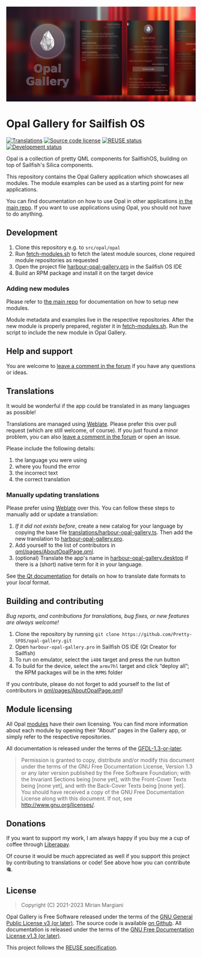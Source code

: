 <!--
SPDX-FileCopyrightText: 2018-2023 Mirian Margiani
SPDX-License-Identifier: GFDL-1.3-or-later
-->

![Opal Gallery banner](dist/banner-small.png)

# Opal Gallery for Sailfish OS

[![Translations](https://hosted.weblate.org/widgets/opal/-/opal-gallery/svg-badge.svg)](https://hosted.weblate.org/projects/opal/opal-gallery/)
[![Source code license](https://img.shields.io/badge/source_code-GPL--3.0--or--later-yellowdarkgreen)](https://github.com/Pretty-SFOS/opal-gallery/tree/main/LICENSES)
[![REUSE status](https://api.reuse.software/badge/github.com/Pretty-SFOS/opal-gallery)](https://api.reuse.software/info/github.com/Pretty-SFOS/opal-gallery)
[![Development status](https://img.shields.io/badge/development-active-blue)](https://github.com/Pretty-SFOS/opal-gallery)



Opal is a collection of pretty QML components for SailfishOS, building on top
of Sailfish's Silica components.



This repository contains the Opal Gallery application which showcases all
modules.
The module examples can be used as a starting point for new applications.

You can find documentation on how to use Opal in other applications
[in the main repo](https://github.com/Pretty-SFOS/opal). If you want to use
applications using Opal, you should not have to do anything.

## Development

1. Clone this repository e.g. to `src/opal/opal`
2. Run [fetch-modules.sh](fetch-modules.sh) to fetch the latest module sources, clone required
   module repositories as requested
3. Open the project file [harbour-opal-gallery.pro](harbour-opal-gallery.pro) in the Sailfish OS IDE
4. Build an RPM package and install it on the target device

### Adding new modules

Please refer to [the main repo](https://github.com/Pretty-SFOS/opal) for
documentation on how to setup new modules.

Module metadata and examples live in the respective repositories. After the new
module is properly prepared, register it in [fetch-modules.sh](fetch-modules.sh).
Run the script to include the new module in Opal Gallery.



## Help and support

You are welcome to [leave a comment in the forum](https://forum.sailfishos.org/t/opal-qml-components-for-app-development/15801)
if you have any questions or ideas.


## Translations

It would be wonderful if the app could be translated in as many languages as possible!

Translations are managed using
[Weblate](https://hosted.weblate.org/projects/opal/opal-gallery).
Please prefer this over pull request (which are still welcome, of course).
If you just found a minor problem, you can also
[leave a comment in the forum](https://forum.sailfishos.org/t/opal-qml-components-for-app-development/15801)
or open an issue.

Please include the following details:

1. the language you were using
2. where you found the error
3. the incorrect text
4. the correct translation


### Manually updating translations

Please prefer using
[Weblate](https://hosted.weblate.org/projects/opal) over this.
You can follow these steps to manually add or update a translation:

1. *If it did not exists before*, create a new catalog for your language by copying the
   base file [translations/harbour-opal-gallery.ts](translations/harbour-opal-gallery.ts).
   Then add the new translation to [harbour-opal-gallery.pro](harbour-opal-gallery.pro).
2. Add yourself to the list of contributors in [qml/pages/AboutOpalPage.qml](qml/pages/AboutOpalPage.qml).
3. (optional) Translate the app's name in [harbour-opal-gallery.desktop](harbour-opal-gallery.desktop)
   if there is a (short) native term for it in your language.

See [the Qt documentation](https://doc.qt.io/qt-5/qml-qtqml-date.html#details) for
details on how to translate date formats to your *local* format.


## Building and contributing

*Bug reports, and contributions for translations, bug fixes, or new features are always welcome!*

1. Clone the repository by running `git clone https://github.com/Pretty-SFOS/opal-gallery.git`
2. Open `harbour-opal-gallery.pro` in Sailfish OS IDE (Qt Creator for Sailfish)
3. To run on emulator, select the `i486` target and press the run button
4. To build for the device, select the `armv7hl` target and click “deploy all”;
   the RPM packages will be in the `RPMS` folder

If you contribute, please do not forget to add yourself to the list of
contributors in [qml/pages/AboutOpalPage.qml](qml/pages/AboutOpalPage.qml)!




## Module licensing

All Opal [modules](https://github.com/Pretty-SFOS/opal/blob/main/README.md) have
their own licensing. You can find more information about each module by opening
their “About” pages in the Gallery app, or simply refer to the respective
repositories.

All documentation is released under the terms of the
[GFDL-1.3-or-later](https://spdx.org/licenses/GFDL-1.3-or-later.html).

> Permission is granted to copy, distribute and/or modify this document
> under the terms of the GNU Free Documentation License, Version 1.3
> or any later version published by the Free Software Foundation;
> with the Invariant Sections being \[none yet\], with the Front-Cover Texts
> being \[none yet\], and with the Back-Cover Texts being \[none yet\].
> You should have received a copy of the GNU Free Documentation License
> along with this document.  If not, see <http://www.gnu.org/licenses/>.



## Donations

If you want to support my work, I am always happy if you buy me a cup of coffee
through [Liberapay](https://liberapay.com/ichthyosaurus).

Of course it would be much appreciated as well if you support this project by
contributing to translations or code! See above how you can contribute 🎕.


## License

> Copyright (C) 2021-2023  Mirian Margiani

Opal Gallery is Free Software released under the terms of the
[GNU General Public License v3 (or later)](https://spdx.org/licenses/GPL-3.0-or-later.html).
The source code is available [on Github](https://github.com/Pretty-SFOS/opal-gallery).
All documentation is released under the terms of the
[GNU Free Documentation License v1.3 (or later)](https://spdx.org/licenses/GFDL-1.3-or-later.html).

This project follows the [REUSE specification](https://api.reuse.software/info/github.com/Pretty-SFOS/opal-gallery).
